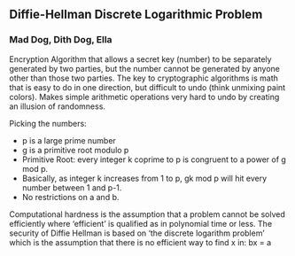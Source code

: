 ## Diffie-Hellman Discrete Logarithmic Problem
### Mad Dog, Dith Dog, Ella
Encryption Algorithm that allows a secret key (number) to be separately generated by two parties, but the number cannot be generated by anyone other than those two parties. The key to cryptographic algorithms is math that is easy to do in one direction, but difficult to undo (think unmixing paint colors). Makes simple arithmetic operations very hard to undo by creating an illusion of randomness.

Picking the numbers:
* p is a large prime number
* g is a primitive root modulo p
* Primitive Root: every integer k coprime to p is congruent to a power of g mod p. 
* Basically, as integer k increases from 1 to p, gk mod p will hit every number between 1 and p-1.
* No restrictions on a and b.

Computational hardness is the assumption that a problem cannot be solved efficiently where ‘efficient’ is qualified as in polynomial time or less. The security of Diffie Hellman is based on ‘the discrete logarithm problem’ which is the assumption that there is no efficient way to find x in: bx = a

